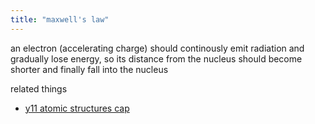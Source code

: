 ```yaml
---
title: "maxwell's law"
---
```



an electron (accelerating charge) should continously emit radiation and gradually lose energy, so its distance from the nucleus should become shorter and finally fall into the nucleus

related things
- [y11 atomic structures cap](notes/AE/chemistry/ATOMIC-STRUCTURES.md)